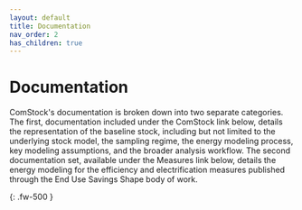 ```yaml
---
layout: default
title: Documentation
nav_order: 2
has_children: true
---
```


# Documentation

ComStock's documentation is broken down into two separate categories. The first, documentation included under the ComStock link below, details the representation of the baseline stock, including but not limited to the underlying stock model, the sampling regime, the energy modeling process, key modeling assumptions, and the broader analysis workflow. The second documentation set, available under the Measures link below, details the energy modeling for the efficiency and electrification measures published through the End Use Savings Shape body of work.

{: .fw-500 }
